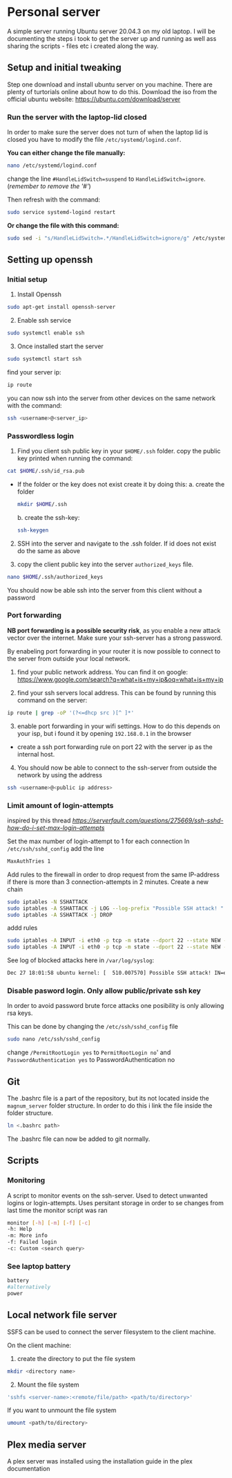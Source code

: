 # Personal server
A simple server running Ubuntu server 20.04.3 on my old laptop. I will be documenting the steps i took to get the server up and running as well ass sharing the scripts - files etc i created along the way.

## Setup and initial tweaking
Step one download and install ubuntu server on you machine. There are plenty of turtorials online about how to do this. Download the iso from the official ubuntu website: https://ubuntu.com/download/server 

### Run the server with the laptop-lid closed
In order to make sure the server does not turn of when the laptop lid is closed you have to modify the file `/etc/systemd/logind.conf`. 

**You can either change the file manually:**
```bash
nano /etc/systemd/logind.conf
``` 
change the line `#HandleLidSwitch=suspend` to `HandleLidSwitch=ignore`. (*remember to remove the '#'*)

Then refresh with the command:
```bash
sudo service systemd-logind restart
```

**Or change the file with this command:**
```bash
sudo sed -i "s/HandleLidSwitch=.*/HandleLidSwitch=ignore/g" /etc/systemd/logind.conf
```

## Setting up openssh
### Initial setup
1. Install Openssh
```bash
sudo apt-get install openssh-server
```
2. Enable ssh service
```bash
sudo systemctl enable ssh
```
3. Once installed start the server
```bash
sudo systemctl start ssh
```

find your server ip:
```bash
ip route
```

you can now ssh into the server from other devices on the same network with the command:
```bash
ssh <username>@<server_ip>
```

### Passwordless login
1. Find you client ssh public key in your `$HOME/.ssh` folder. 
copy the public key printed when running the command:
```bash
cat $HOME/.ssh/id_rsa.pub
```

- If the folder or the key does not exist create it by doing this:
  a. create the folder
  ```bash
  mkdir $HOME/.ssh
  ```
  b. create the ssh-key:
  ```bash
  ssh-keygen
  ```

2. SSH into the server and navigate to the .ssh folder. If id does not exist do the same as above

3. copy the client public key into the server `authorized_keys` file.
```bash
nano $HOME/.ssh/authorized_keys
```
You should now be able ssh into the server from this client without a password


### Port forwarding
**NB port forwarding is a possible security risk**, as you enable a new attack vector over the internet. Make sure your ssh-server has a strong password. 

By enabeling port forwarding in your router it is now possible to connect to the server from outside your local network. 

1. find your public network address. You can find it on google: https://www.google.com/search?q=what+is+my+ip&oq=what+is+my+ip

2. find your ssh servers local address. This can be found by running this command on the server:
```bash
ip route | grep -oP '(?<=dhcp src )[^ ]*'
```

3. enable port forwarding in your wifi settings. How to do this depends on your isp, but i found it by opening `192.168.0.1` in the browser
  - create a ssh port forwarding rule on port 22 with the server ip as the internal host.

4. You should now be able to connect to the ssh-server from outside the network by using the address
```bash
ssh <username>@<public ip address>
```

### Limit amount of login-attempts
inspired by this thread *https://serverfault.com/questions/275669/ssh-sshd-how-do-i-set-max-login-attempts*


Set the max number of login-attempt to 1 for each connection
In `/etc/ssh/sshd_config` add the line
```bash
MaxAuthTries 1
```

Add rules to the firewall in order to drop request from the same IP-address if there is more than 3 connection-attempts in 2 minutes.
Create a new chain
```bash
sudo iptables -N SSHATTACK
sudo iptables -A SSHATTACK -j LOG --log-prefix "Possible SSH attack! " --log-level 7
sudo iptables -A SSHATTACK -j DROP
```
addd rules
```bash
sudo iptables -A INPUT -i eth0 -p tcp -m state --dport 22 --state NEW -m recent --set
sudo iptables -A INPUT -i eth0 -p tcp -m state --dport 22 --state NEW -m recent --update --seconds 120 --hitcount 4 -j SSHATTACK
```
See log of blocked attacks here in `/var/log/syslog`:
```bash
Dec 27 18:01:58 ubuntu kernel: [  510.007570] Possible SSH attack! IN=eth0 OUT= MAC=01:2c:18:47:43:2d:10:c0:31:4d:11:ac:f8:01 SRC=192.168.203.129 DST=192.168.203.128 LEN=60 TOS=0x00 PREC=0x00 TTL=64 ID=30948 DF PROTO=TCP SPT=53272 DPT=1785 WINDOW=14600 RES=0x00 SYN URGP=0
```

### Disable pasword login. Only allow public/private ssh key
In order to avoid password brute force attacks one posibility is only allowing rsa keys. 

This can be done by changing the `/etc/ssh/sshd_config` file
```bash
sudo nano /etc/ssh/sshd_config
```
change `/PermitRootLogin yes` to `PermitRootLogin no`' and `PasswordAuthentication yes` to PasswordAuthentication no

## Git
The .bashrc file is a part of the repository, but its not located inside the `magnum_server` folder structure. In order to do this i link the file inside the folder structure.
```bash
ln <.bashrc path>
```
The .bashrc file can now be added to git normally.

## Scripts

### Monitoring
A script to monitor events on the ssh-server. Used to detect unwanted logins or login-attempts. Uses persitant storage in order to se changes from last time the monitor script was ran

```bash
monitor [-h] [-m] [-f] [-c]
-h: Help 
-m: More info 
-f: Failed login 
-c: Custom <search query>
```

### See laptop battery
```bash
battery
#alternatively
power
```

## Local network file server
SSFS can be used to connect the server filesystem to the client machine. 

On the client machine:
1. create the directory to put the file system
```bash
mkdir <directory name>
```

2. Mount the file system
```bash
'sshfs <server-name>:<remote/file/path> <path/to/directory>'
```

If you want to unmount the file system
```bash
umount <path/to/directory>
```

## Plex media server
A plex server was installed using the installation guide in the plex documentation